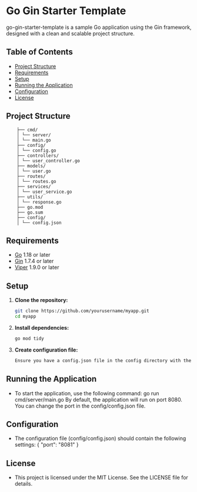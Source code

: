 # Go Gin Starter Template

go-gin-starter-template is a sample Go application using the Gin framework, designed with a clean and scalable project structure.

## Table of Contents

- [Project Structure](#project-structure)
- [Requirements](#requirements)
- [Setup](#setup)
- [Running the Application](#running-the-application)
- [Configuration](#configuration)
- [License](#license)

## Project Structure
```
    ├── cmd/
    │ └── server/
    │ └── main.go
    ├── config/
    │ └── config.go
    ├── controllers/
    │ └── user_controller.go
    ├── models/
    │ └── user.go
    ├── routes/
    │ └── routes.go
    ├── services/
    │ └── user_service.go
    ├── utils/
    │ └── response.go
    ├── go.mod
    ├── go.sum
    ├── config/
    │ └── config.json
```
## Requirements

- [Go](https://golang.org/dl/) 1.18 or later
- [Gin](https://github.com/gin-gonic/gin) 1.7.4 or later
- [Viper](https://github.com/spf13/viper) 1.9.0 or later

## Setup

1. **Clone the repository:**

   ```sh
   git clone https://github.com/yourusername/myapp.git
   cd myapp

2. **Install dependencies:**
    ```sh
    go mod tidy

3. **Create configuration file:**
    ```sh
    Ensure you have a config.json file in the config directory with the necessary configuration.

## Running the Application

- To start the application, use the following command:
    go run cmd/server/main.go
    By default, the application will run on port 8080. You can change the port in the config/config.json file.

## Configuration

- The configuration file (config/config.json) should contain the following settings:
    {
        "port": "8081"
    }

## License

- This project is licensed under the MIT License. See the LICENSE file for details.

